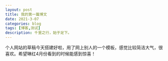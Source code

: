 ```yaml
---
layout: post
title: 我的第一篇博文
date: 2021-3-07
categories: blog
tags: [博客,测试]
description: 千里之行，始于足下。
---
```


个人网站的草稿今天搭建好啦，用了网上别人的一个模板，感觉比较简洁大气，很喜欢。希望琳红4月份看到的时候能感到惊喜！












